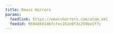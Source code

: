 ```yaml
---
title: Emacs Horrors
params:
  feedlink: https://emacshorrors.com/atom.xml
  feedid: 9694668146fcfec162e0f3c259be1f7c
---
```

